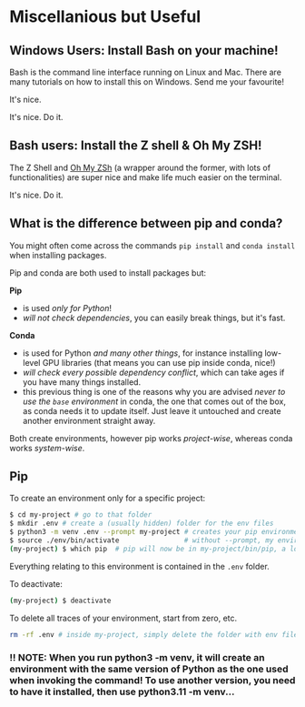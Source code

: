 # Miscellanious but Useful

## Windows Users: Install Bash on your machine!

Bash is the command line interface running on Linux and Mac. There are many tutorials on how to install this on Windows. Send me your favourite!

It's nice.

It's nice. Do it.

## Bash users: Install the Z shell & Oh My ZSH!

The Z Shell and [Oh My ZSh](https://ohmyz.sh/) (a wrapper around the former, with lots of functionalities) are super nice and make life much easier on the terminal.

It's nice. Do it.

## What is the difference between pip and conda?

You might often come across the commands `pip install` and `conda install` when installing packages.

Pip and conda are both used to install packages but:

**Pip**
- is used *only for Python*!
- *will not check dependencies*, you can easily break things, but it's fast.

**Conda**
- is used for Python *and many other things*, for instance installing low-level GPU libraries (that means you can use pip inside conda, nice!)
- *will check every possible dependency conflict*, which can take ages if you have many things installed.
- this previous thing is one of the reasons why you are advised *never to use the `base` environment* in conda, the one that comes out of the box, as conda needs it to update itself. Just leave it untouched and create another environment straight away.

Both create environments, however pip works *project-wise*, whereas conda works *system-wise*.

## Pip

To create an environment only for a specific project:
```bash
$ cd my-project # go to that folder
$ mkdir .env # create a (usually hidden) folder for the env files
$ python3 -m venv .env --prompt my-project # creates your pip environment
$ source ./env/bin/activate                # without --prompt, my environment will be called '.env'
(my-project) $ which pip  # pip will now be in my-project/bin/pip, a local copy
```

Everything relating to this environment is contained in the `.env` folder.

To deactivate:
```bash
(my-project) $ deactivate
```

To delete all traces of your environment, start from zero, etc.
```bash
rm -rf .env # inside my-project, simply delete the folder with env files
```

### **!! NOTE: When you run python3 -m venv, it will create an environment with the same version of Python as the one used when invoking the command! To use another version, you need to have it installed, then use python3.11 -m venv...**

